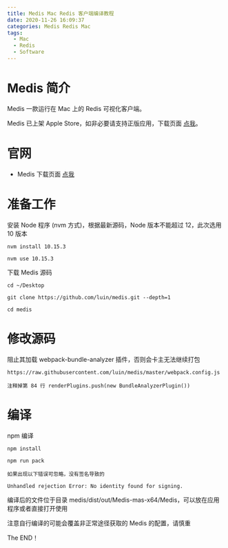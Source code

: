 ```yaml
---
title: Medis Mac Redis 客户端编译教程
date: 2020-11-26 16:09:37
categories: Medis Redis Mac
tags:
  - Mac
  - Redis
  - Software
---
```


# Medis 简介

Medis 一款运行在 Mac 上的 Redis 可视化客户端。

Medis 已上架 Apple Store，如非必要请支持正版应用，下载页面 [点我](https://apps.apple.com/app/medis-gui-for-redis/id1063631769)。


# 官网

* Medis 下载页面 [点我](https://github.com/luin/medis)


# 准备工作

安装 Node 程序 (nvm 方式)，根据最新源码，Node 版本不能超过 12，此次选用 10 版本

```
nvm install 10.15.3

nvm use 10.15.3

```

下载 Medis 源码

```
cd ~/Desktop

git clone https://github.com/luin/medis.git --depth=1

cd medis

```


# 修改源码

阻止其加载 webpack-bundle-analyzer 插件，否则会卡主无法继续打包

```
https://raw.githubusercontent.com/luin/medis/master/webpack.config.js

注释掉第 84 行 renderPlugins.push(new BundleAnalyzerPlugin())

```


# 编译

npm 编译

```
npm install

npm run pack
```

```
如果出现以下错误可忽略，没有签名导致的

Unhandled rejection Error: No identity found for signing.

```

编译后的文件位于目录 medis/dist/out/Medis-mas-x64/Medis，可以放在应用程序或者直接打开使用

注意自行编译的可能会覆盖非正常途径获取的 Medis 的配置，请慎重


The END！